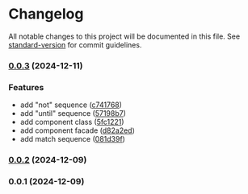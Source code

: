 # Changelog

All notable changes to this project will be documented in this file. See [standard-version](https://github.com/conventional-changelog/standard-version) for commit guidelines.

### [0.0.3](https://github.com/ismailceylan/ast-generator-3/compare/v0.0.2...v0.0.3) (2024-12-11)


### Features

* add "not" sequence ([c741768](https://github.com/ismailceylan/ast-generator-3/commit/c741768b1a3b8232bfab7d861586e45a5f8875ab))
* add "until" sequence ([57198b7](https://github.com/ismailceylan/ast-generator-3/commit/57198b7df7e574b740ade1382709a1a3c5563162))
* add component class ([5fc1221](https://github.com/ismailceylan/ast-generator-3/commit/5fc1221a3628dee6f4f34ee9a17c5e1b7e5ab959))
* add component facade ([d82a2ed](https://github.com/ismailceylan/ast-generator-3/commit/d82a2ed8425d3b9765b115af28097dc60047d084))
* add match sequence ([081d39f](https://github.com/ismailceylan/ast-generator-3/commit/081d39f47e60f9f6e19a16e316cdf9d976999814))

### [0.0.2](https://github.com/ismailceylan/ast-generator-3/compare/v0.0.1...v0.0.2) (2024-12-09)

### 0.0.1 (2024-12-09)
